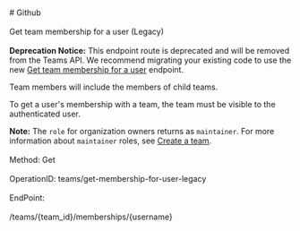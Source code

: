 <br>#     Github</br>
<br>Get team membership for a user (Legacy)</br>
<br>**Deprecation Notice:** This endpoint route is deprecated and will be removed from the Teams API. We recommend migrating your existing code to use the new [Get team membership for a user](https://developer.github.com/v3/teams/members/#get-team-membership-for-a-user) endpoint.

Team members will include the members of child teams.

To get a user's membership with a team, the team must be visible to the authenticated user.

**Note:** The `role` for organization owners returns as `maintainer`. For more information about `maintainer` roles, see [Create a team](https://developer.github.com/v3/teams/#create-a-team).</br>
<br>Method: Get</br>
<br>OperationID: teams/get-membership-for-user-legacy</br>
<br>EndPoint:</br>
<br>/teams/{team_id}/memberships/{username}</br>
